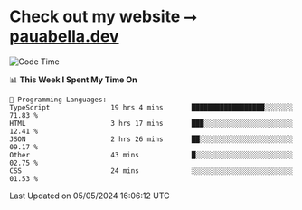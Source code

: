 # Check out my website ⭢ [pauabella.dev](https://pauabella.dev)

<!--START_SECTION:waka-->
![Code Time](http://img.shields.io/badge/Code%20Time-3%2C295%20hrs%2039%20mins-blue)

📊 **This Week I Spent My Time On** 

```text
💬 Programming Languages: 
TypeScript               19 hrs 4 mins       ██████████████████░░░░░░░   71.83 % 
HTML                     3 hrs 17 mins       ███░░░░░░░░░░░░░░░░░░░░░░   12.41 % 
JSON                     2 hrs 26 mins       ██░░░░░░░░░░░░░░░░░░░░░░░   09.17 % 
Other                    43 mins             █░░░░░░░░░░░░░░░░░░░░░░░░   02.75 % 
CSS                      24 mins             ░░░░░░░░░░░░░░░░░░░░░░░░░   01.53 % 
```


 Last Updated on 05/05/2024 16:06:12 UTC
<!--END_SECTION:waka-->
